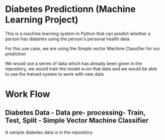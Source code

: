 <h1>Diabetes Predictionn (Machine Learning Project)</h1>
<p> This is a machine learning system in Python that can predict whether a person has diabetes using the person's personal health data. </p>
<p>For this use case, we are using the Simple vector Machine Classifier for our prediction </p>
<p>We would use a series of data which has already been given in the repository, we would train the model a=on that data and we would be able to use the trained system to work
with new data</p>

<p><h1>Work Flow
 <h2>Diabetes Data - Data pre- processing- Train, Test, Split - Simple Vector Machine Classifier</h2></h1></p>


<p>A sample diabetes data is in the repository</p>
